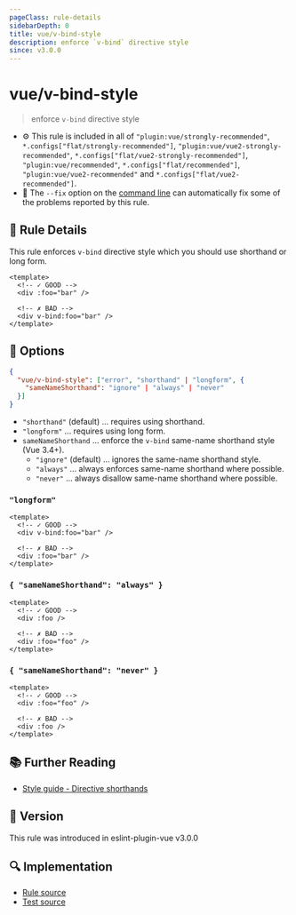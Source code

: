 ```yaml
---
pageClass: rule-details
sidebarDepth: 0
title: vue/v-bind-style
description: enforce `v-bind` directive style
since: v3.0.0
---
```


# vue/v-bind-style

> enforce `v-bind` directive style

- :gear: This rule is included in all of `"plugin:vue/strongly-recommended"`, `*.configs["flat/strongly-recommended"]`, `"plugin:vue/vue2-strongly-recommended"`, `*.configs["flat/vue2-strongly-recommended"]`, `"plugin:vue/recommended"`, `*.configs["flat/recommended"]`, `"plugin:vue/vue2-recommended"` and `*.configs["flat/vue2-recommended"]`.
- :wrench: The `--fix` option on the [command line](https://eslint.org/docs/user-guide/command-line-interface#fixing-problems) can automatically fix some of the problems reported by this rule.

## :book: Rule Details

This rule enforces `v-bind` directive style which you should use shorthand or long form.

<eslint-code-block fix :rules="{'vue/v-bind-style': ['error']}">

```vue
<template>
  <!-- ✓ GOOD -->
  <div :foo="bar" />

  <!-- ✗ BAD -->
  <div v-bind:foo="bar" />
</template>
```

</eslint-code-block>

## :wrench: Options

```json
{
  "vue/v-bind-style": ["error", "shorthand" | "longform", {
    "sameNameShorthand": "ignore" | "always" | "never"
  }]
}
```

- `"shorthand"` (default) ... requires using shorthand.
- `"longform"` ... requires using long form.
- `sameNameShorthand` ... enforce the `v-bind` same-name shorthand style (Vue 3.4+).
  - `"ignore"` (default) ... ignores the same-name shorthand style.
  - `"always"` ... always enforces same-name shorthand where possible.
  - `"never"` ... always disallow same-name shorthand where possible.

### `"longform"`

<eslint-code-block fix :rules="{'vue/v-bind-style': ['error', 'longform']}">

```vue
<template>
  <!-- ✓ GOOD -->
  <div v-bind:foo="bar" />

  <!-- ✗ BAD -->
  <div :foo="bar" />
</template>
```

</eslint-code-block>

### `{ "sameNameShorthand": "always" }`

<eslint-code-block fix :rules="{'vue/v-bind-style': ['error', 'shorthand', { 'sameNameShorthand': 'always' }]}">

```vue
<template>
  <!-- ✓ GOOD -->
  <div :foo />

  <!-- ✗ BAD -->
  <div :foo="foo" />
</template>
```

</eslint-code-block>

### `{ "sameNameShorthand": "never" }`

<eslint-code-block fix :rules="{'vue/v-bind-style': ['error', 'shorthand', { 'sameNameShorthand': 'never' }]}">

```vue
<template>
  <!-- ✓ GOOD -->
  <div :foo="foo" />

  <!-- ✗ BAD -->
  <div :foo />
</template>
```

</eslint-code-block>

## :books: Further Reading

- [Style guide - Directive shorthands](https://vuejs.org/style-guide/rules-strongly-recommended.html#directive-shorthands)

## :rocket: Version

This rule was introduced in eslint-plugin-vue v3.0.0

## :mag: Implementation

- [Rule source](https://github.com/vuejs/eslint-plugin-vue/blob/master/lib/rules/v-bind-style.js)
- [Test source](https://github.com/vuejs/eslint-plugin-vue/blob/master/tests/lib/rules/v-bind-style.js)
